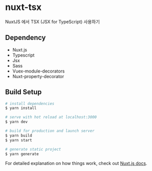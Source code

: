 # nuxt-tsx
NuxtJS 에서 TSX (JSX for TypeScript) 사용하기


## Dependency

* Nuxt.js
* Typescript 
* Jsx
* Sass
* Vuex-module-decorators
* Nuxt-property-decorator

## Build Setup

```bash
# install dependencies
$ yarn install

# serve with hot reload at localhost:3000
$ yarn dev

# build for production and launch server
$ yarn build
$ yarn start

# generate static project
$ yarn generate
```

For detailed explanation on how things work, check out [Nuxt.js docs](https://nuxtjs.org).
